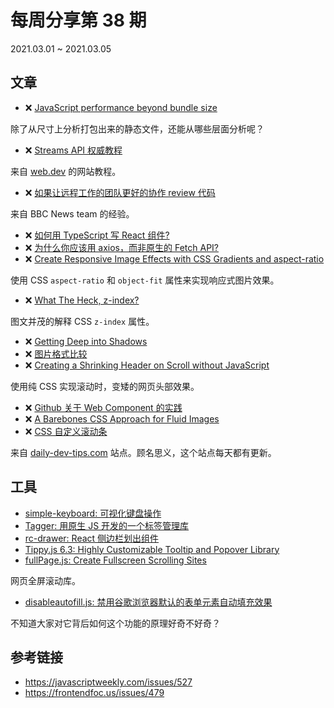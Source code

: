 # 每周分享第 38 期

2021.03.01 ~ 2021.03.05

## 文章

- :x: [JavaScript performance beyond bundle size][1]

除了从尺寸上分析打包出来的静态文件，还能从哪些层面分析呢？

- :x: [Streams API 权威教程][2]

来自 [web.dev][2] 的网站教程。

- :x: [如果让远程工作的团队更好的协作 review 代码][3]

来自 BBC News team 的经验。

- :x: [如何用 TypeScript 写 React 组件?][4]
- :x: [为什么你应该用 axios，而非原生的 Fetch API?][5]
- :x: [Create Responsive Image Effects with CSS Gradients and aspect-ratio][6]

使用 CSS `aspect-ratio` 和 `object-fit` 属性来实现响应式图片效果。

- :x: [What The Heck, z-index? ][7]

图文并茂的解释 CSS `z-index` 属性。

- :x: [Getting Deep into Shadows][8]
- :x: [图片格式比较][9]
- :x: [Creating a Shrinking Header on Scroll without JavaScript][10]

使用纯 CSS 实现滚动时，变矮的网页头部效果。

- :x: [Github 关于 Web Component 的实践][11]
- :x: [A Barebones CSS Approach for Fluid Images][12]
- :x: [CSS 自定义滚动条][13]

来自 [daily-dev-tips.com](https://daily-dev-tips.com/) 站点。顾名思义，这个站点每天都有更新。

## 工具

- [simple-keyboard: 可视化键盘操作][simple-keyboard]
- [Tagger: 用原生 JS 开发的一个标签管理库][tagger]
- [rc-drawer: React 侧边栏划出组件][rc-drawer]
- [Tippy.js 6.3: Highly Customizable Tooltip and Popover Library][tippy.js]
- [fullPage.js: Create Fullscreen Scrolling Sites][fullpage.js]

网页全屏滚动库。

- [disableautofill.js: 禁用谷歌浏览器默认的表单元素自动填充效果][disableautofill.js]

不知道大家对它背后如何这个功能的原理好奇不好奇？

## 参考链接

- https://javascriptweekly.com/issues/527
- https://frontendfoc.us/issues/479

[1]: https://nolanlawson.com/2021/02/23/javascript-performance-beyond-bundle-size/
[2]: https://web.dev/streams/
[3]: https://medium.com/bbc-design-engineering/looks-good-to-me-making-code-reviews-better-for-remote-first-teams-95bd92ee4e27
[4]: https://felixgerschau.com/react-typescript-components/
[5]: https://betterprogramming.pub/why-javascript-developers-should-prefer-axios-over-fetch-294b28a96e2c
[6]: https://www.smashingmagazine.com/2021/02/responsive-image-effects-css-gradients-aspect-ratio/
[7]: https://www.joshwcomeau.com/css/stacking-contexts/
[8]: https://css-tricks.com/getting-deep-into-shadows/
[9]: https://cloudinary.com/blog/time_for_next_gen_codecs_to_dethrone_jpeg
[10]: https://css-tricks.com/how-to-create-a-shrinking-header-on-scroll-without-javascript/
[11]: https://thenewstack.io/how-web-components-are-used-at-github-and-salesforce/
[12]: https://www.zachleat.com/web/fluid-images/
[13]: https://daily-dev-tips.com/posts/styling-scrollbars-with-css/
[simple-keyboard]: https://virtual-keyboard.js.org/
[tagger]: https://github.com/jcubic/tagger
[rc-drawer]: https://github.com/react-component/drawer
[tippy.js]: https://atomiks.github.io/tippyjs/
[fullpage.js]: https://alvarotrigo.com/fullPage/
[disableautofill.js]: https://github.com/terrylinooo/disableautofill.js
